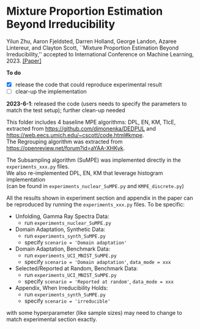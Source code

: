 # Mixture Proportion Estimation Beyond Irreducibility

Yilun Zhu, Aaron Fjeldsted, Darren Holland, George Landon, Azaree Lintereur, and Clayton Scott, ``Mixture Proportion Estimation Beyond Irreducibility,'' accepted to International Conference on Machine Learning, 2023.
[[Paper]](https://arxiv.org/abs/2306.01253)

**To do**
- [x] release the code that could reproduce experimental result
- [ ] clear-up the implementation

**2023-6-1**: released the code (users needs to specify the parameters to match the test setup); further clean-up needed 

This folder includes 4 baseline MPE algorithms: DPL, EN, KM, TIcE, \
extracted from https://github.com/dimonenka/DEDPUL and https://web.eecs.umich.edu/~cscott/code.html#kmpe. \
The Regrouping algorithm was extracted from https://openreview.net/forum?id=aYAA-XHKyk.

The Subsampling algorithm (SuMPE) was implemented directly in the `experiments_xxx.py` files. \
We also re-implemented DPL, EN, KM that leverage histogram implementation \
(can be found in `experiments_nuclear_SuMPE.py` and `KMPE_discrete.py`)

All the results shown in experiment section and appendix in the paper can be reproduced by running the `experiments_xxx.py` files. 
To be specific:
- Unfolding, Gamma Ray Spectra Data: 
  - run `experiments_nuclear_SuMPE.py`
- Domain Adaptation, Synthetic Data: 
  - run `experiments_synth_SuMPE.py`
  - specify `scenario = 'Domain adaptation'`
- Domain Adaptation, Benchmark Data: 
  - run `experiments_UCI_MNIST_SuMPE.py`
  - specify `scenario = 'Domain adaptation'`, `data_mode = xxx`
- Selected/Reported at Random, Benchmark Data: 
  - run `experiments_UCI_MNIST_SuMPE.py`
  - specify `scenario = 'Reported at random'`, `data_mode = xxx`
- Appendix, When Irreducibility Holds: 
  - run `experiments_synth_SuMPE.py`
  - specify `scenario = 'irreducible'`

with some hyperparameter (like sample sizes) may need to change to match experimental section exactly.
